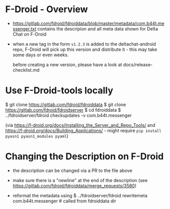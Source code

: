# F-Droid - Overview

- https://gitlab.com/fdroid/fdroiddata/blob/master/metadata/com.b44t.messenger.txt
  contains the descripion and all meta data shown for Delta Chat on F-Droid

- when a new tag in the form `v1.2.3` is added to the deltachat-android repo,
  F-Droid will pick up this version and distribute it - 
  this may take some days or even weeks.
  
  before creating a new version, please have a look at docs/release-checklist.md


# Use F-Droid-tools locally

$ git clone https://gitlab.com/fdroid/fdroiddata
$ git clone https://gitlab.com/fdroid/fdroidserver
$ cd fdroiddata
$ ../fdroidserver/fdroid checkupdates -v com.b44t.messenger

(via https://f-droid.org/docs/Installing_the_Server_and_Repo_Tools/ 
and https://f-droid.org/docs/Building_Applications/ -
might require `pip install pyasn1 pyasn1_modules pyaml`)


# Changing the Description on F-Droid

- the description can be changed via a PR to the file above

- make sure there is a "newline" at the end of the description
  (see https://gitlab.com/fdroid/fdroiddata/merge_requests/3580)

- reformat the metadata using
  $ ../fdroidserver/fdroid rewritemeta com.b44t.messenger  # called from fdroiddata dir
 
